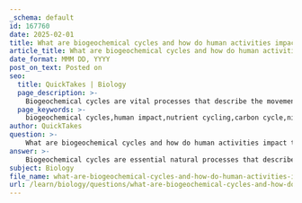 ```yaml
---
_schema: default
id: 167760
date: 2025-02-01
title: What are biogeochemical cycles and how do human activities impact them?
article_title: What are biogeochemical cycles and how do human activities impact them?
date_format: MMM DD, YYYY
post_on_text: Posted on
seo:
  title: QuickTakes | Biology
  page_description: >-
    Biogeochemical cycles are vital processes that describe the movement of chemical elements and compounds between organisms and the environment, heavily influenced by human activities such as industrialization and agriculture, with profound impacts on ecosystem health.
  page_keywords: >-
    biogeochemical cycles,human impact,nutrient cycling,carbon cycle,nitrogen cycle,phosphorus cycle,water cycle,environmental changes,industrialization,agricultural practices,urbanization,deforestation,pollution
author: QuickTakes
question: >-
    What are biogeochemical cycles and how do human activities impact them?
answer: >-
    Biogeochemical cycles are essential natural processes that describe the movement and transformation of chemical elements and compounds between living organisms, the atmosphere, and the Earth's crust. These cycles ensure the recycling of vital nutrients and elements necessary for life, including carbon, nitrogen, phosphorus, sulfur, and water. Each cycle involves various forms and locations, such as the atmosphere, hydrosphere (water bodies), lithosphere (Earth’s crust), and biosphere (living organisms).\n\n### Major Biogeochemical Cycles\n1. **Carbon Cycle**: Involves the exchange of carbon among the atmosphere, oceans, soil, and living organisms. Plants absorb carbon dioxide (CO2) during photosynthesis, converting it into organic matter, which is then consumed by animals. Carbon is returned to the atmosphere through respiration, decomposition, and combustion of fossil fuels.\n\n2. **Nitrogen Cycle**: Nitrogen is essential for the synthesis of amino acids and nucleic acids. It is converted from atmospheric nitrogen (N2) into forms usable by living organisms through processes like nitrogen fixation, nitrification, and denitrification. Human activities, such as the use of synthetic fertilizers, have significantly increased nitrogen levels in ecosystems.\n\n3. **Phosphorus Cycle**: Phosphorus is a critical nutrient for DNA, RNA, and ATP. Unlike carbon and nitrogen, phosphorus does not have a gaseous phase and primarily cycles through soil, water, and living organisms. Human activities, such as mining and agricultural runoff, can lead to phosphorus pollution in water bodies.\n\n4. **Water Cycle**: This cycle describes the continuous movement of water through evaporation, condensation, precipitation, and infiltration. Human activities, such as urbanization and deforestation, can disrupt natural water flow and affect local climates.\n\n### Impact of Human Activities on Biogeochemical Cycles\nHuman activities have profound effects on biogeochemical cycles, leading to significant environmental changes:\n\n1. **Industrialization**: The burning of fossil fuels releases large amounts of CO2 and other greenhouse gases into the atmosphere, altering the carbon cycle and contributing to climate change.\n\n2. **Agricultural Practices**: The use of synthetic fertilizers increases nitrogen and phosphorus levels in soils and water bodies, leading to nutrient runoff and eutrophication, which can harm aquatic ecosystems.\n\n3. **Urbanization**: The construction of cities and infrastructure disrupts natural water flow and nutrient cycling, affecting local ecosystems and biodiversity.\n\n4. **Deforestation**: The removal of forests not only reduces carbon sequestration but also disrupts the water cycle and contributes to soil erosion.\n\n5. **Pollution**: Industrial waste and pollutants can contaminate air, water, and soil, disrupting the natural cycling of nutrients and elements.\n\nIn summary, human activities significantly impact biogeochemical cycles, leading to changes in ecosystem functioning and contributing to global environmental issues such as climate change, biodiversity loss, and pollution. Understanding these impacts is crucial for developing sustainable practices that can mitigate adverse effects on the environment.
subject: Biology
file_name: what-are-biogeochemical-cycles-and-how-do-human-activities-impact-them.md
url: /learn/biology/questions/what-are-biogeochemical-cycles-and-how-do-human-activities-impact-them
---
```


&nbsp;